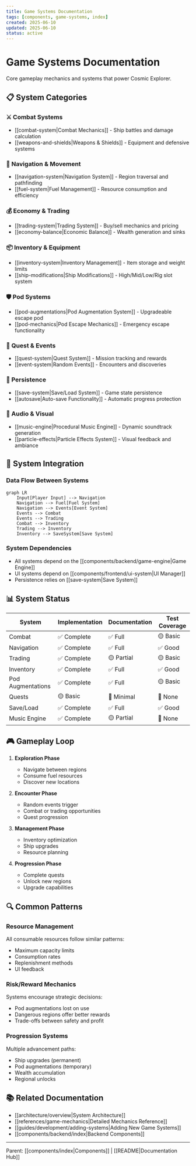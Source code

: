 ```yaml
---
title: Game Systems Documentation
tags: [components, game-systems, index]
created: 2025-06-10
updated: 2025-06-10
status: active
---
```


# Game Systems Documentation

Core gameplay mechanics and systems that power Cosmic Explorer.

## 📋 System Categories

### ⚔️ Combat Systems
- [[combat-system|Combat Mechanics]] - Ship battles and damage calculation
- [[weapons-and-shields|Weapons & Shields]] - Equipment and defensive systems

### 🚀 Navigation & Movement
- [[navigation-system|Navigation System]] - Region traversal and pathfinding
- [[fuel-system|Fuel Management]] - Resource consumption and efficiency

### 💰 Economy & Trading
- [[trading-system|Trading System]] - Buy/sell mechanics and pricing
- [[economy-balance|Economic Balance]] - Wealth generation and sinks

### 📦 Inventory & Equipment
- [[inventory-system|Inventory Management]] - Item storage and weight limits
- [[ship-modifications|Ship Modifications]] - High/Mid/Low/Rig slot system

### 🛡️ Pod Systems
- [[pod-augmentations|Pod Augmentation System]] - Upgradeable escape pod
- [[pod-mechanics|Pod Escape Mechanics]] - Emergency escape functionality

### 🎯 Quest & Events
- [[quest-system|Quest System]] - Mission tracking and rewards
- [[event-system|Random Events]] - Encounters and discoveries

### 💾 Persistence
- [[save-system|Save/Load System]] - Game state persistence
- [[autosave|Auto-save Functionality]] - Automatic progress protection

### 🎵 Audio & Visual
- [[music-engine|Procedural Music Engine]] - Dynamic soundtrack generation
- [[particle-effects|Particle Effects System]] - Visual feedback and ambiance

## 🔧 System Integration

### Data Flow Between Systems
```mermaid
graph LR
    Input[Player Input] --> Navigation
    Navigation --> Fuel[Fuel System]
    Navigation --> Events[Event System]
    Events --> Combat
    Events --> Trading
    Combat --> Inventory
    Trading --> Inventory
    Inventory --> SaveSystem[Save System]
```

### System Dependencies
- All systems depend on the [[components/backend/game-engine|Game Engine]]
- UI systems depend on [[components/frontend/ui-system|UI Manager]]
- Persistence relies on [[save-system|Save System]]

## 📊 System Status

| System | Implementation | Documentation | Test Coverage |
|--------|---------------|---------------|---------------|
| Combat | ✅ Complete | ✅ Full | 🟡 Basic |
| Navigation | ✅ Complete | ✅ Full | ✅ Good |
| Trading | ✅ Complete | 🟡 Partial | 🟡 Basic |
| Inventory | ✅ Complete | ✅ Full | ✅ Good |
| Pod Augmentations | ✅ Complete | ✅ Full | 🟡 Basic |
| Quests | 🟡 Basic | 🔴 Minimal | 🔴 None |
| Save/Load | ✅ Complete | ✅ Full | ✅ Good |
| Music Engine | ✅ Complete | 🟡 Partial | 🔴 None |

## 🎮 Gameplay Loop

1. **Exploration Phase**
   - Navigate between regions
   - Consume fuel resources
   - Discover new locations

2. **Encounter Phase**
   - Random events trigger
   - Combat or trading opportunities
   - Quest progression

3. **Management Phase**
   - Inventory optimization
   - Ship upgrades
   - Resource planning

4. **Progression Phase**
   - Complete quests
   - Unlock new regions
   - Upgrade capabilities

## 🔍 Common Patterns

### Resource Management
All consumable resources follow similar patterns:
- Maximum capacity limits
- Consumption rates
- Replenishment methods
- UI feedback

### Risk/Reward Mechanics
Systems encourage strategic decisions:
- Pod augmentations lost on use
- Dangerous regions offer better rewards
- Trade-offs between safety and profit

### Progression Systems
Multiple advancement paths:
- Ship upgrades (permanent)
- Pod augmentations (temporary)
- Wealth accumulation
- Regional unlocks

## 📚 Related Documentation

- [[architecture/overview|System Architecture]]
- [[references/game-mechanics|Detailed Mechanics Reference]]
- [[guides/development/adding-systems|Adding New Game Systems]]
- [[components/backend/index|Backend Components]]

---

Parent: [[components/index|Components]] | [[README|Documentation Hub]]
